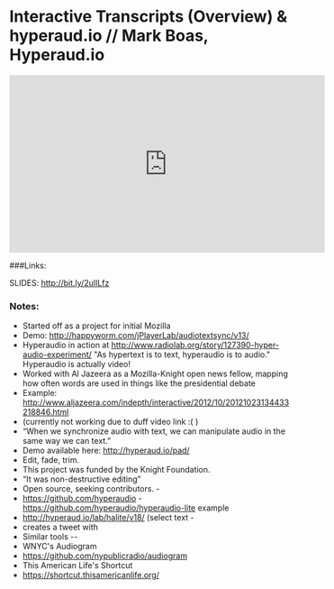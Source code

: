 # Interactive Transcripts \(Overview\)  & hyperaud.io // Mark Boas, Hyperaud.io



<iframe width="560" height="315" src="https://www.youtube.com/embed/Epe42APLMQM?start=1158" frameborder="0" allowfullscreen></iframe>

###Links:

SLIDES: http://bit.ly/2uIlLfz
 

### Notes:
- Started off as a project for initial Mozilla
 - Demo: http://happyworm.com/jPlayerLab/audiotextsync/v13/
- Hyperaudio in action at 
http://www.radiolab.org/story/127390-hyper-audio-experiment/
"As hypertext is to text, hyperaudio is to audio."
Hyperaudio is actually video!
- Worked with Al Jazeera as a Mozilla-Knight open news fellow, mapping how often words are used in things like the presidential debate
 - Example: http://www.aljazeera.com/indepth/interactive/2012/10/20121023134433218846.html
 - (currently not working due to duff video link :( )
- “When we synchronize audio with text, we can manipulate audio in the same way we can text.”
 - Demo available here: http://hyperaud.io/pad/
 - Edit, fade, trim.
 - This project was funded by the Knight Foundation.
 - “It was non-destructive editing”
 - Open source, seeking contributors. -
 - https://github.com/hyperaudio
 -https://github.com/hyperaudio/hyperaudio-lite example 
 - http://hyperaud.io/lab/halite/v18/ (select text - 
 - creates a tweet with 
- Similar tools --
 - WNYC's Audiogram 
 - https://github.com/nypublicradio/audiogram
 - This American Life's Shortcut 
 - https://shortcut.thisamericanlife.org/